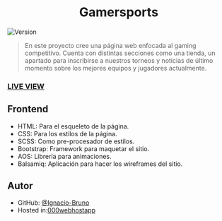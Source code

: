 
<h1 align="center">Gamersports</h1>

<p>
  <img alt="Version" src="https://img.shields.io/badge/version-1.0.0-blue.svg?cacheSeconds=2592000" />
</p>

> En este proyecto cree una página web enfocada al gaming competitivo. Cuenta con distintas secciones como una tienda, un apartado para inscribirse a nuestros torneos y noticias de último momento sobre los mejores equipos y jugadores actualmente.

### [LIVE VIEW](https://ignacio-bruno.github.io/gamersports_coderhouse/)
## Frontend

- HTML: Para el esqueleto de la página.
- CSS: Para los estilos de la página.
- SCSS: Como pre-procesador de estilos.
- Bootstrap: Framework para maquetar el sitio.
- AOS: Librería para animaciones.
- Balsamiq: Aplicación para hacer los wireframes del sitio.

## Autor

- GitHub: [@Ignacio-Bruno](https://github.com/Ignacio-Bruno)
- Hosted in:[000webhostapp](https://gamersports.000webhostapp.com/)

